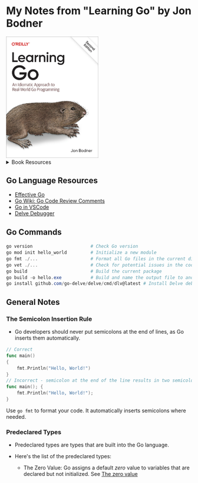 # My Notes from "Learning Go" by Jon Bodner
<img src='images/20250413052634.png' width='250'/>

<details>
<summary>Book Resources</summary>

- [Book Code Examples](https://github.com/learning-go-book-2e)
- [Book Website](https://learning.oreilly.com/library/view/learning-go-2nd/9781098139285/)

</details>

## Go Language Resources
- [Effective Go](https://go.dev/doc/effective_go)
- [Go Wiki: Go Code Review Comments](https://go.dev/wiki/CodeReviewComments)
- [Go in VSCode](https://code.visualstudio.com/docs/languages/go)
- [Delve Debugger](https://github.com/go-delve/delve/)

## Go Commands

```powershell
go version                      # Check Go version
go mod init hello_world         # Initialize a new module
go fmt ./...                    # Format all Go files in the current directory
go vet ./...                    # Check for potential issues in the code
go build                        # Build the current package
go build -o hello.exe           # Build and name the output file to another name
go install github.com/go-delve/delve/cmd/dlv@latest # Install Delve debugger
```

## General Notes

### The Semicolon Insertion Rule
- Go developers should never put semicolons at the end of lines, as Go inserts them automatically.
```Go
// Correct
func main()
{
    fmt.Println("Hello, World!")
}
// Incorrect - semicolon at the end of the line results in two semicolons; not valid Go
func main(); {
    fmt.Println("Hello, World!");
}
```

Use `go fmt` to format your code. It automatically inserts semicolons where needed.

### Predeclared Types

- Predeclared types are types that are built into the Go language. 
- Here's the list of the predeclared types:
 




  - The Zero Value: Go assigns a default *zero* value to variables that are declared but not initialized. See [The zero value](https://go.dev/ref/spec#The_zero_value)
